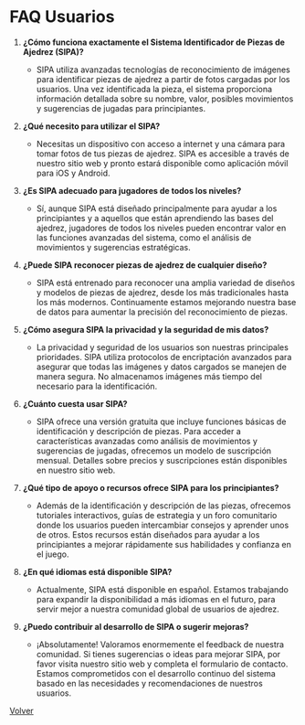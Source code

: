 
# FAQ Usuarios

1. **¿Cómo funciona exactamente el Sistema Identificador de Piezas de Ajedrez (SIPA)?**
   - SIPA utiliza avanzadas tecnologías de reconocimiento de imágenes para identificar piezas de ajedrez a partir de fotos cargadas por los usuarios. Una vez identificada la pieza, el sistema proporciona información detallada sobre su nombre, valor, posibles movimientos y sugerencias de jugadas para principiantes.

2. **¿Qué necesito para utilizar el SIPA?**
   - Necesitas un dispositivo con acceso a internet y una cámara para tomar fotos de tus piezas de ajedrez. SIPA es accesible a través de nuestro sitio web y pronto estará disponible como aplicación móvil para iOS y Android.

3. **¿Es SIPA adecuado para jugadores de todos los niveles?**
   - Sí, aunque SIPA está diseñado principalmente para ayudar a los principiantes y a aquellos que están aprendiendo las bases del ajedrez, jugadores de todos los niveles pueden encontrar valor en las funciones avanzadas del sistema, como el análisis de movimientos y sugerencias estratégicas.

4. **¿Puede SIPA reconocer piezas de ajedrez de cualquier diseño?**
   - SIPA está entrenado para reconocer una amplia variedad de diseños y modelos de piezas de ajedrez, desde los más tradicionales hasta los más modernos. Continuamente estamos mejorando nuestra base de datos para aumentar la precisión del reconocimiento de piezas.

5. **¿Cómo asegura SIPA la privacidad y la seguridad de mis datos?**
   - La privacidad y seguridad de los usuarios son nuestras principales prioridades. SIPA utiliza protocolos de encriptación avanzados para asegurar que todas las imágenes y datos cargados se manejen de manera segura. No almacenamos imágenes más tiempo del necesario para la identificación.

6. **¿Cuánto cuesta usar SIPA?**
   - SIPA ofrece una versión gratuita que incluye funciones básicas de identificación y descripción de piezas. Para acceder a características avanzadas como análisis de movimientos y sugerencias de jugadas, ofrecemos un modelo de suscripción mensual. Detalles sobre precios y suscripciones están disponibles en nuestro sitio web.

7. **¿Qué tipo de apoyo o recursos ofrece SIPA para los principiantes?**
   - Además de la identificación y descripción de las piezas, ofrecemos tutoriales interactivos, guías de estrategia y un foro comunitario donde los usuarios pueden intercambiar consejos y aprender unos de otros. Estos recursos están diseñados para ayudar a los principiantes a mejorar rápidamente sus habilidades y confianza en el juego.

8. **¿En qué idiomas está disponible SIPA?**
   - Actualmente, SIPA está disponible en español. Estamos trabajando para expandir la disponibilidad a más idiomas en el futuro, para servir mejor a nuestra comunidad global de usuarios de ajedrez.

9. **¿Puedo contribuir al desarrollo de SIPA o sugerir mejoras?**
   - ¡Absolutamente! Valoramos enormemente el feedback de nuestra comunidad. Si tienes sugerencias o ideas para mejorar SIPA, por favor visita nuestro sitio web y completa el formulario de contacto. Estamos comprometidos con el desarrollo continuo del sistema basado en las necesidades y recomendaciones de nuestros usuarios.

[Volver](README.md)
